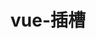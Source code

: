 # vue-插槽

<!-- 

  插槽 使得dom的传递变得简单
  
  子组件中使用<slot></slot> 
  相当于react中的children
  slot可以是元素，也可以是字符串

  具名插槽
  slot name=''
  template #name

  通过插槽传递属性
  v-slot='{ item }' 结构获取
  <slot v-for='item in list' :item="item" />

  向子组件中传入多插槽需要使用template占位符
 -->
 